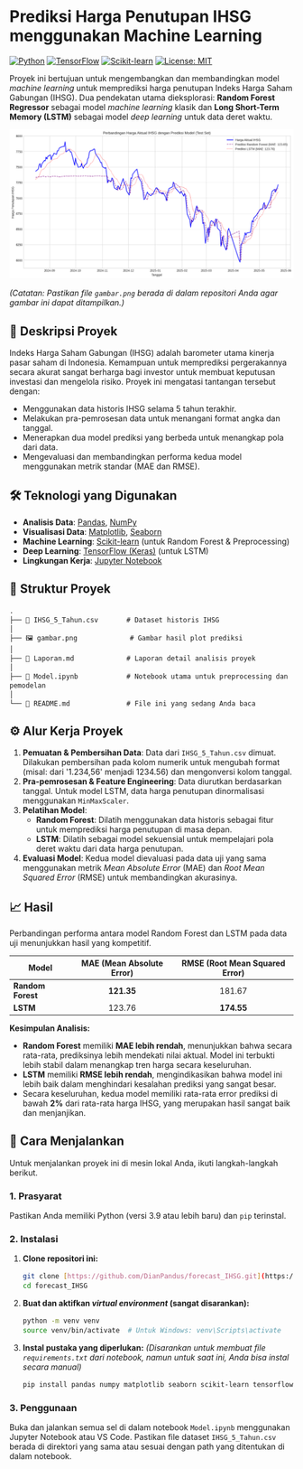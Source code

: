 # Prediksi Harga Penutupan IHSG menggunakan Machine Learning

[![Python](https://img.shields.io/badge/Python-3.9%2B-blue.svg)](https://www.python.org/downloads/)
[![TensorFlow](https://img.shields.io/badge/TensorFlow-2.10-orange.svg)](https://www.tensorflow.org/)
[![Scikit-learn](https://img.shields.io/badge/Scikit--learn-1.6-blueviolet.svg)](https://scikit-learn.org/)
[![License: MIT](https://img.shields.io/badge/License-MIT-yellow.svg)](https://opensource.org/licenses/MIT)

Proyek ini bertujuan untuk mengembangkan dan membandingkan model _machine learning_ untuk memprediksi harga penutupan Indeks Harga Saham Gabungan (IHSG). Dua pendekatan utama dieksplorasi: **Random Forest Regressor** sebagai model _machine learning_ klasik dan **Long Short-Term Memory (LSTM)** sebagai model _deep learning_ untuk data deret waktu.

![Grafik Hasil Prediksi IHSG](gambar.png)

_(Catatan: Pastikan file `gambar.png` berada di dalam repositori Anda agar gambar ini dapat ditampilkan.)_

## 📜 Deskripsi Proyek

Indeks Harga Saham Gabungan (IHSG) adalah barometer utama kinerja pasar saham di Indonesia. Kemampuan untuk memprediksi pergerakannya secara akurat sangat berharga bagi investor untuk membuat keputusan investasi dan mengelola risiko. Proyek ini mengatasi tantangan tersebut dengan:

- Menggunakan data historis IHSG selama 5 tahun terakhir.
- Melakukan pra-pemrosesan data untuk menangani format angka dan tanggal.
- Menerapkan dua model prediksi yang berbeda untuk menangkap pola dari data.
- Mengevaluasi dan membandingkan performa kedua model menggunakan metrik standar (MAE dan RMSE).

## 🛠️ Teknologi yang Digunakan

- **Analisis Data**: [Pandas](https://pandas.pydata.org/), [NumPy](https://numpy.org/)
- **Visualisasi Data**: [Matplotlib](https://matplotlib.org/), [Seaborn](https://seaborn.pydata.org/)
- **Machine Learning**: [Scikit-learn](https://scikit-learn.org/) (untuk Random Forest & Preprocessing)
- **Deep Learning**: [TensorFlow (Keras)](https://www.tensorflow.org/) (untuk LSTM)
- **Lingkungan Kerja**: [Jupyter Notebook](https://jupyter.org/)

## 📁 Struktur Proyek

```
.
├── 📂 IHSG_5_Tahun.csv       # Dataset historis IHSG
│
├── 🖼️ gambar.png             # Gambar hasil plot prediksi
│
├── 📓 Laporan.md             # Laporan detail analisis proyek
│
├── 🐍 Model.ipynb            # Notebook utama untuk preprocessing dan pemodelan
│
└── 📜 README.md              # File ini yang sedang Anda baca
```

## ⚙️ Alur Kerja Proyek

1.  **Pemuatan & Pembersihan Data**: Data dari `IHSG_5_Tahun.csv` dimuat. Dilakukan pembersihan pada kolom numerik untuk mengubah format (misal: dari '1.234,56' menjadi 1234.56) dan mengonversi kolom tanggal.
2.  **Pra-pemrosesan & Feature Engineering**: Data diurutkan berdasarkan tanggal. Untuk model LSTM, data harga penutupan dinormalisasi menggunakan `MinMaxScaler`.
3.  **Pelatihan Model**:
    - **Random Forest**: Dilatih menggunakan data historis sebagai fitur untuk memprediksi harga penutupan di masa depan.
    - **LSTM**: Dilatih sebagai model sekuensial untuk mempelajari pola deret waktu dari data harga penutupan.
4.  **Evaluasi Model**: Kedua model dievaluasi pada data uji yang sama menggunakan metrik _Mean Absolute Error_ (MAE) dan _Root Mean Squared Error_ (RMSE) untuk membandingkan akurasinya.

## 📈 Hasil

Perbandingan performa antara model Random Forest dan LSTM pada data uji menunjukkan hasil yang kompetitif.

| Model             | MAE (Mean Absolute Error) | RMSE (Root Mean Squared Error) |
| ----------------- | :-----------------------: | :----------------------------: |
| **Random Forest** |        **121.35**         |             181.67             |
| **LSTM**          |          123.76           |           **174.55**           |

**Kesimpulan Analisis:**

- **Random Forest** memiliki **MAE lebih rendah**, menunjukkan bahwa secara rata-rata, prediksinya lebih mendekati nilai aktual. Model ini terbukti lebih stabil dalam menangkap tren harga secara keseluruhan.
- **LSTM** memiliki **RMSE lebih rendah**, mengindikasikan bahwa model ini lebih baik dalam menghindari kesalahan prediksi yang sangat besar.
- Secara keseluruhan, kedua model memiliki rata-rata error prediksi di bawah **2%** dari rata-rata harga IHSG, yang merupakan hasil sangat baik dan menjanjikan.

## 🚀 Cara Menjalankan

Untuk menjalankan proyek ini di mesin lokal Anda, ikuti langkah-langkah berikut.

### 1. Prasyarat

Pastikan Anda memiliki Python (versi 3.9 atau lebih baru) dan `pip` terinstal.

### 2. Instalasi

1.  **Clone repositori ini:**

    ```sh
    git clone [https://github.com/DianPandus/forecast_IHSG.git](https://github.com/DianPandus/forecast_IHSG.git)
    cd forecast_IHSG
    ```

2.  **Buat dan aktifkan _virtual environment_ (sangat disarankan):**

    ```sh
    python -m venv venv
    source venv/bin/activate  # Untuk Windows: venv\Scripts\activate
    ```

3.  **Instal pustaka yang diperlukan:**
    _(Disarankan untuk membuat file `requirements.txt` dari notebook, namun untuk saat ini, Anda bisa instal secara manual)_
    ```sh
    pip install pandas numpy matplotlib seaborn scikit-learn tensorflow
    ```

### 3. Penggunaan

Buka dan jalankan semua sel di dalam notebook `Model.ipynb` menggunakan Jupyter Notebook atau VS Code. Pastikan file dataset `IHSG_5_Tahun.csv` berada di direktori yang sama atau sesuai dengan path yang ditentukan di dalam notebook.
